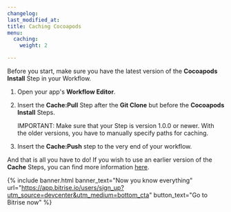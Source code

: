 ```yaml
---
changelog:
last_modified_at:
title: Caching Cocoapods
menu:
  caching:
    weight: 2

---
```

Before you start, make sure you have the latest version of the **Cocoapods Install** Step in your Workflow.

1. Open your app's **Workflow Editor**.
2. Insert the **Cache:Pull** Step after the **Git Clone** but before the **Cocoapods Install** Steps.

   IMPORTANT: Make sure that your Step is version 1.0.0 or newer. With the older versions, you have to manually specify paths for caching.
3. Insert the **Cache:Push** step to the very end of your workflow.

And that is all you have to do! If you wish to use an earlier version of the **Cache** Steps, you can find more information [here](https://discuss.bitrise.io/t/how-to-cache-cocoapods-dependencies/193).

{% include banner.html banner_text="Now you know everything" url="https://app.bitrise.io/users/sign_up?utm_source=devcenter&utm_medium=bottom_cta" button_text="Go to Bitrise now" %}